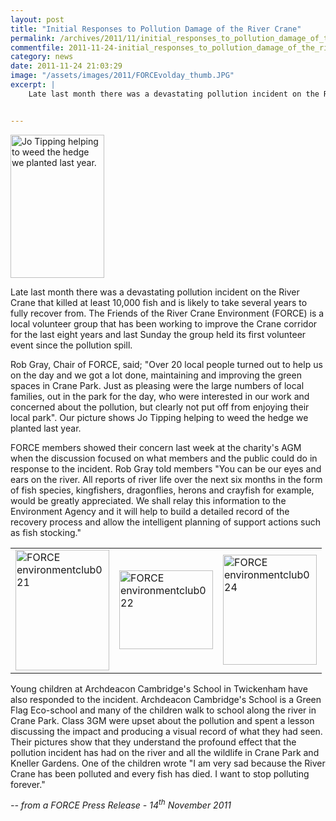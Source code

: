 ```yaml
---
layout: post
title: "Initial Responses to Pollution Damage of the River Crane"
permalink: /archives/2011/11/initial_responses_to_pollution_damage_of_the_river.html
commentfile: 2011-11-24-initial_responses_to_pollution_damage_of_the_river
category: news
date: 2011-11-24 21:03:29
image: "/assets/images/2011/FORCEvolday_thumb.JPG"
excerpt: |
    Late last month there was a devastating pollution incident on the River Crane that killed at least 10,000 fish and is likely to take several years to fully recover from.  The Friends of the River Crane Environment (FORCE) is a local volunteer group that has been working to improve the Crane corridor for the last eight years and last Sunday the group held its first volunteer event since the pollution spill.


---
```


<a href="/assets/images/2011/FORCEvolday.JPG" title="See larger version of - Jo Tipping helping to weed the hedge we planted last year"><img src="/assets/images/2011/FORCEvolday_thumb.JPG" width="150" height="229" alt="Jo Tipping helping to weed the hedge we planted last year." class="photo right" /></a>

Late last month there was a devastating pollution incident on the River Crane that killed at least 10,000 fish and is likely to take several years to fully recover from. The Friends of the River Crane Environment (FORCE) is a local volunteer group that has been working to improve the Crane corridor for the last eight years and last Sunday the group held its first volunteer event since the pollution spill.

Rob Gray, Chair of FORCE, said; "Over 20 local people turned out to help us on the day and we got a lot done, maintaining and improving the green spaces in Crane Park. Just as pleasing were the large numbers of local families, out in the park for the day, who were interested in our work and concerned about the pollution, but clearly not put off from enjoying their local park". Our picture shows Jo Tipping helping to weed the hedge we planted last year.

FORCE members showed their concern last week at the charity's AGM when the discussion focused on what members and the public could do in response to the incident. Rob Gray told members "You can be our eyes and ears on the river. All reports of river life over the next six months in the form of fish species, kingfishers, dragonflies, herons and crayfish for example, would be greatly appreciated. We shall relay this information to the Environment Agency and it will help to build a detailed record of the recovery process and allow the intelligent planning of support actions such as fish stocking."

|                                                                                                                                                                                                                                                                          |                                                                                                                                                                                                                                                                          |                                                                                                                                                                                                                                                                          |
|--------------------------------------------------------------------------------------------------------------------------------------------------------------------------------------------------------------------------------------------------------------------------|--------------------------------------------------------------------------------------------------------------------------------------------------------------------------------------------------------------------------------------------------------------------------|--------------------------------------------------------------------------------------------------------------------------------------------------------------------------------------------------------------------------------------------------------------------------|
| <a href="/assets/images/2011/FORCE_environmentclub021.jpg" title="See larger version of - FORCE environmentclub021"><img src="/assets/images/2011/FORCE_environmentclub021_thumb.jpg" width="150" height="193" alt="FORCE environmentclub021" class="photo right" /></a> | <a href="/assets/images/2011/FORCE_environmentclub022.jpg" title="See larger version of - FORCE environmentclub022"><img src="/assets/images/2011/FORCE_environmentclub022_thumb.jpg" width="150" height="126" alt="FORCE environmentclub022" class="photo right" /></a> | <a href="/assets/images/2011/FORCE_environmentclub024.jpg" title="See larger version of - FORCE environmentclub024"><img src="/assets/images/2011/FORCE_environmentclub024_thumb.jpg" width="150" height="176" alt="FORCE environmentclub024" class="photo right" /></a> |

Young children at Archdeacon Cambridge's School in Twickenham have also responded to the incident. Archdeacon Cambridge's School is a Green Flag Eco-school and many of the children walk to school along the river in Crane Park. Class 3GM were upset about the pollution and spent a lesson discussing the impact and producing a visual record of what they had seen. Their pictures show that they understand the profound effect that the pollution incident has had on the river and all the wildlife in Crane Park and Kneller Gardens. One of the children wrote "I am very sad because the River Crane has been polluted and every fish has died. I want to stop polluting forever."

<cite>-- from a FORCE Press Release - 14<sup>th</sup> November 2011</cite>
